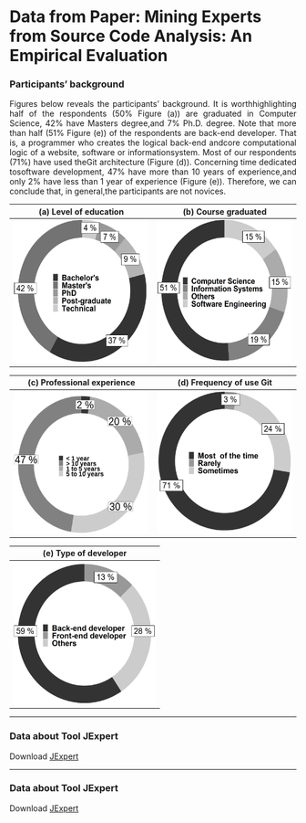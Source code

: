# Data from Paper: Mining Experts from Source Code Analysis: An Empirical Evaluation 

### Participants’ background

<p align="justify">
Figures below reveals the participants’ background. It is worthhighlighting half of the respondents (50% Figure (a)) are graduated in Computer Science, 42% have Masters degree,and 7% Ph.D. degree. Note that more than half (51% Figure (e)) of the respondents are back-end developer. That is, a programmer who creates the logical back-end andcore computational logic of a website, software or informationsystem. Most of our respondents (71%) have used theGit architecture (Figure (d)). Concerning time dedicated tosoftware development, 47% have more than 10 years of experience,and only 2% have less than 1 year of experience (Figure (e)). Therefore, we can conclude that, in general,the participants are not novices.
</p>




| (a) Level of education  | (b) Course graduated |
| ---          |     ---        |
|  <img src="https://raw.githubusercontent.com/johnatan-si/JSERD2020/master/education.PNG" height="250" width="250">  | <img src="https://raw.githubusercontent.com/johnatan-si/JSERD2020/master/graduated.PNG" height="250" width="250"> |

| (c) Professional experience  | (d) Frequency of use Git  |
| ---          |     ---        |
|  <img src="https://raw.githubusercontent.com/johnatan-si/JSERD2020/master/experiencia.png" height="250" width="250">         |       <img src="https://raw.githubusercontent.com/johnatan-si/JSERD2020/master/git.PNG" height="250" width="250">    |

| (e) Type of developer  | 
| ---          |  
|   <img src="https://raw.githubusercontent.com/johnatan-si/JSERD2020/master/applications.PNG" height="250" width="250"> |   


***
### Data about Tool JExpert

Download [JExpert](https://github.com/johnatan-si/JSERD2020/tree/master/jexpert-cli-master)

***
### Data about Tool JExpert
Download [JExpert](https://github.com/johnatan-si/JSERD2020/tree/master/jexpert-cli-master)

